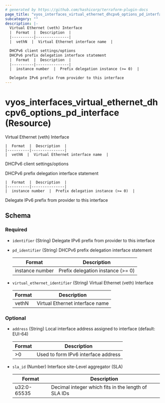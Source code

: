 ```yaml
---
# generated by https://github.com/hashicorp/terraform-plugin-docs
page_title: "vyos_interfaces_virtual_ethernet_dhcpv6_options_pd_interface Resource - vyos"
subcategory: ""
description: |-
  Virtual Ethernet (veth) Interface
  |  Format  |  Description  |
  |----------|---------------|
  |  vethN  |  Virtual Ethernet interface name  |

  DHCPv6 client settings/options
  DHCPv6 prefix delegation interface statement
  |  Format  |  Description  |
  |----------|---------------|
  |  instance number  |  Prefix delegation instance (>= 0)  |

  Delegate IPv6 prefix from provider to this interface
---
```


# vyos_interfaces_virtual_ethernet_dhcpv6_options_pd_interface (Resource)

Virtual Ethernet (veth) Interface

    |  Format  |  Description  |
    |----------|---------------|
    |  vethN  |  Virtual Ethernet interface name  |

DHCPv6 client settings/options

DHCPv6 prefix delegation interface statement

    |  Format  |  Description  |
    |----------|---------------|
    |  instance number  |  Prefix delegation instance (>= 0)  |

Delegate IPv6 prefix from provider to this interface



<!-- schema generated by tfplugindocs -->
## Schema

### Required

- `identifier` (String) Delegate IPv6 prefix from provider to this interface
- `pd_identifier` (String) DHCPv6 prefix delegation interface statement

    |  Format  |  Description  |
    |----------|---------------|
    |  instance number  |  Prefix delegation instance (>= 0)  |
- `virtual_ethernet_identifier` (String) Virtual Ethernet (veth) Interface

    |  Format  |  Description  |
    |----------|---------------|
    |  vethN  |  Virtual Ethernet interface name  |

### Optional

- `address` (String) Local interface address assigned to interface (default: EUI-64)

    |  Format  |  Description  |
    |----------|---------------|
    |  >0  |  Used to form IPv6 interface address  |
- `sla_id` (Number) Interface site-Level aggregator (SLA)

    |  Format  |  Description  |
    |----------|---------------|
    |  u32:0-65535  |  Decimal integer which fits in the length of SLA IDs  |
